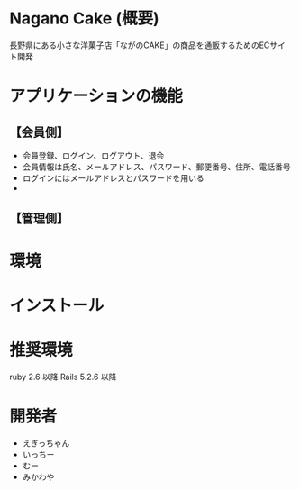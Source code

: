 # Nagano Cake (概要)
長野県にある小さな洋菓子店「ながのCAKE」の商品を通販するためのECサイト開発
# アプリケーションの機能
## 【会員側】
* 会員登録、ログイン、ログアウト、退会
* 会員情報は氏名、メールアドレス、パスワード、郵便番号、住所、電話番号
* ログインにはメールアドレスとパスワードを用いる
* 
## 【管理側】

# 環境
# インストール
# 推奨環境
ruby 2.6 以降 Rails 5.2.6 以降
# 開発者
* えぎっちゃん
* いっちー
* むー
* みかわや
